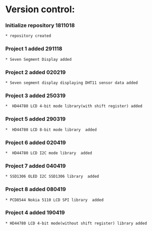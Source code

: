 # Version control:

### Initialize repository 1811018 
    * repository created

### Project 1 added 291118
	* Seven Segment Display added

### Project 2 added 020219
	* Seven segment display displaying DHT11 sensor data added

### Project 3 added 250319
	*  HD44780 LCD 4-bit mode library(with shift register) added

### Project 5 added 290319
	*  HD44780 LCD 8-bit mode library  added

### Project 6 added 020419
	*  HD44780 LCD I2C mode library  added

### Project 7 added 040419
	* SSD1306 OLED I2C SSD1306 library  added

### Project 8 added 080419
	* PCD8544 Nokia 5110 LCD SPI library  added

### Project 4 added 190419
	* HD44780 LCD 4-bit mode(without shift register) library added 